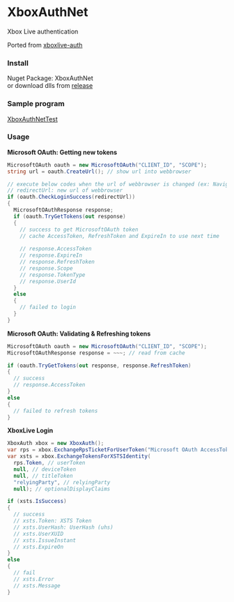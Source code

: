 # XboxAuthNet
Xbox Live authentication

Ported from [xboxlive-auth](https://github.com/XboxReplay/xboxlive-auth)


### Install
Nuget Package: XboxAuthNet  
or download dlls from [release](https://github.com/AlphaBs/XboxAuthNet/releases)

### Sample program
[XboxAuthNetTest](https://github.com/AlphaBs/XboxAuthNet/tree/main/XboxAuthNetTest)

### Usage
**Microsoft OAuth: Getting new tokens**

```csharp
MicrosoftOAuth oauth = new MicrosoftOAuth("CLIENT_ID", "SCOPE");
string url = oauth.CreateUrl(); // show url into webbrowser

// execute below codes when the url of webbrowser is changed (ex: NavigationStarting event)
// redirectUrl: new url of webbrowser
if (oauth.CheckLoginSuccess(redirectUrl))
{
  MicrosoftOAuthResponse response;
  if (oauth.TryGetTokens(out response)
  {
    // success to get MicrosoftOAuth token
    // cache AccessToken, RefreshToken and ExpireIn to use next time
    
    // response.AccessToken
    // response.ExpireIn
    // response.RefreshToken
    // response.Scope
    // response.TokenType
    // response.UserId
  }
  else
  {
    // failed to login
  }
}
```

**Microsoft OAuth: Validating & Refreshing tokens**

```csharp
MicrosoftOAuth oauth = new MicrosoftOAuth("CLIENT_ID", "SCOPE");
MicrosoftOAuthResponse response = ~~~; // read from cache

if (oauth.TryGetTokens(out response, response.RefreshToken)
{
  // success
  // response.AccessToken
}
else
{
  // failed to refresh tokens
}
```

**XboxLive Login**

```csharp
XboxAuth xbox = new XboxAuth();
var rps = xbox.ExchangeRpsTicketForUserToken("Microsoft OAuth AccessToken");
var xsts = xbox.ExchangeTokensForXSTSIdentity(
  rps.Token, // userToken
  null, // deviceToken
  null, // titleToken
  "relyingParty", // relyingParty 
  null); // optionalDisplayClaims

if (xsts.IsSuccess)
{
  // success
  // xsts.Token: XSTS Token
  // xsts.UserHash: UserHash (uhs)
  // xsts.UserXUID
  // xsts.IssueInstant
  // xsts.ExpireOn
}
else
{
  // fail
  // xsts.Error
  // xsts.Message
}
```
